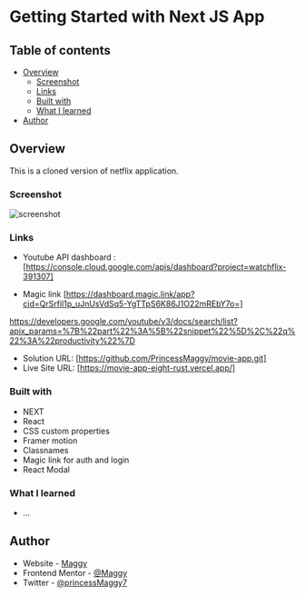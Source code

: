 # Getting Started with Next JS App


## Table of contents

- [Overview](#overview)
  - [Screenshot](#screenshot)
  - [Links](#links)
  - [Built with](#built-with)
  - [What I learned](#what-i-learned)
- [Author](#author)

## Overview
This is a cloned version of netflix application.
### Screenshot

![screenshot](./screenshot.JPG)

### Links
- Youtube API dashboard :[https://console.cloud.google.com/apis/dashboard?project=watchflix-391307]

- Magic link [https://dashboard.magic.link/app?cid=QrSrfil1p_uJnUsVdSq5-YgTTpS6K86J1O22mREbY7o=]

https://developers.google.com/youtube/v3/docs/search/list?apix_params=%7B%22part%22%3A%5B%22snippet%22%5D%2C%22q%22%3A%22productivity%22%7D
- Solution URL: [https://github.com/PrincessMaggy/movie-app.git]
- Live Site URL: [https://movie-app-eight-rust.vercel.app/]

### Built with

- NEXT
- React
- CSS custom properties
- Framer motion
- Classnames
- Magic link for auth and login
- React Modal

### What I learned
- ...

## Author

- Website - [Maggy](https://princessmaggy.github.io/My-Portfolio/)
- Frontend Mentor - [@Maggy](https://www.frontendmentor.io/profile/princessmaggy)
- Twitter - [@princessMaggy7](https://www.twitter.com/princessMaggy7)
